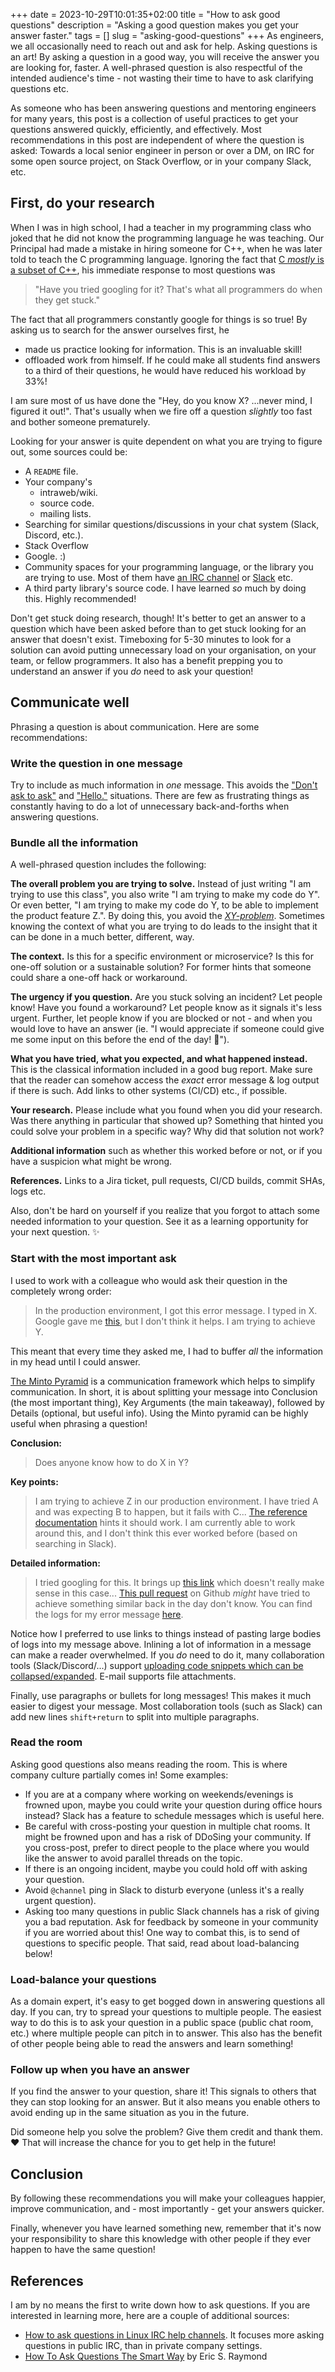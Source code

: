 +++ 
date = 2023-10-29T10:01:35+02:00
title = "How to ask good questions"
description = "Asking a good question makes you get your answer faster."
tags = []
slug = "asking-good-questions"
+++
As engineers, we all occasionally need to reach out and ask for help. Asking
questions is an art! By asking a question in a good way, you will receive the
answer you are looking for, faster. A well-phrased question is also respectful
of the intended audience's time - not wasting their time to have to ask
clarifying questions etc.

As someone who has been answering questions and mentoring engineers for many
years, this post is a collection of useful practices to get your questions
answered quickly, efficiently, and effectively. Most recommendations in this
post are independent of where the question is asked: Towards a local senior
engineer in person or over a DM, on IRC for some open source project, on Stack
Overflow, or in your company Slack, etc.

## First, do your research

When I was in high school, I had a teacher in my programming class who joked
that he did not know the programming language he was teaching. Our Principal
had made a mistake in hiring someone for C++, when he was later told to teach
the C programming language. Ignoring the fact that [C _mostly_ is a subset of
C++][c-c++], his immediate response to most questions was

> "Have you tried googling for it? That's what all programmers do when they get
> stuck."

The fact that all programmers constantly google for things is so true! By
asking us to search for the answer ourselves first, he

 * made us practice looking for information. This is an invaluable skill!
 * offloaded work from himself. If he could make all students find answers to a
   third of their questions, he would have reduced his workload by 33%!

I am sure most of us have done the "Hey, do you know X? ...never mind, I
figured it out!". That's usually when we fire off a question _slightly_ too
fast and bother someone prematurely.

[c-c++]: https://isocpp.org/wiki/faq/c#is-c-a-subset

Looking for your answer is quite dependent on what you are trying to figure
out, some sources could be:

 * A `README` file.
 * Your company's
   * intraweb/wiki.
   * source code.
   * mailing lists.
 * Searching for similar questions/discussions in your chat system (Slack,
   Discord, etc.).
 * Stack Overflow
 * Google. :)
 * Community spaces for your programming language, or the library you are
   trying to use. Most of them have [an IRC channel][cassandra-irc] or
   [Slack][gopher-slack] etc.
 * A third party library's source code. I have learned _so_ much by doing this.
   Highly recommended!

[gopher-slack]: https://invite.slack.golangbridge.org/
[cassandra-irc]: https://cwiki.apache.org/confluence/display/CASSANDRA2/IRC

Don't get stuck doing research, though! It's better to get an answer to a
question which have been asked before than to get stuck looking for an answer
that doesn't exist. Timeboxing for 5-30 minutes to look for a solution can
avoid putting unnecessary load on your organisation, on your team, or fellow
programmers. It also has a benefit prepping you to understand an answer if you
_do_ need to ask your question!

## Communicate well

Phrasing a question is about communication. Here are some recommendations:

### Write the question in one message

Try to include as much information in _one_ message. This avoids the ["Don't
ask to ask"][dont-ask-to-ask] and ["Hello."][nohello] situations.  There are
few as frustrating things as constantly having to do a lot of unnecessary
back-and-forths when answering questions.

[dont-ask-to-ask]: https://dontasktoask.com
[nohello]: https://nohello.net

### Bundle all the information

A well-phrased question includes the following:

**The overall problem you are trying to solve.** Instead of just writing "I am
trying to use this class", you also write "I am trying to make my code do Y".
Or even better, "I am trying to make my code do Y, to be able to implement the
product feature Z.". By doing this, you avoid the [_XY-problem_][xy-problem].
Sometimes knowing the context of what you are trying to do leads to the insight
that it can be done in a much better, different, way.

**The context.** Is this for a specific environment or microservice? Is this
for one-off solution or a sustainable solution? For former hints that someone
could share a one-off hack or workaround.

**The urgency if you question.** Are you stuck solving an incident? Let people
know! Have you found a workaround? Let people know as it signals it's less
urgent. Further, let people know if you are blocked or not - and when you would
love to have an answer (ie. "I would appreciate if someone could give me some
input on this before the end of the day! 🙏").

**What you have tried, what you expected, and what happened instead.** This is
the classical information included in a good bug report. Make sure that the
reader can somehow access the _exact_ error message & log output if there is
such. Add links to other systems (CI/CD) etc., if possible.

**Your research.** Please include what you found when you did your research.
Was there anything in particular that showed up? Something that hinted you
could solve your problem in a specific way? Why did that solution not work?

**Additional information** such as whether this worked before or not, or if you
have a suspicion what might be wrong.

**References.** Links to a Jira ticket, pull requests, CI/CD builds, commit
SHAs, logs etc.

Also, don't be hard on yourself if you realize that you forgot to attach some
needed information to your question. See it as a learning opportunity for your
next question. ✨

[xy-problem]: https://xyproblem.info

### Start with the most important ask

I used to work with a colleague who would ask their question in the completely
wrong order:

> In the production environment, I got this error message. I typed in X. Google
> gave me [this][placeholder-link], but I don't think it helps. I am trying to
> achieve Y.

This meant that every time they asked me, I had to buffer _all_ the information
in my head until I could answer.

[The Minto Pyramid][minto] is a communication framework which helps to simplify
communication. In short, it is about splitting your message into Conclusion
(the most important thing), Key Arguments (the main takeaway), followed by
Details (optional, but useful info). Using the Minto pyramid can be highly
useful when phrasing a question!

**Conclusion:**

> Does anyone know how to do X in Y?

**Key points:**

> I am trying to achieve Z in our production environment. I have tried A and
> was expecting B to happen, but it fails with C... [The reference
> documentation][placeholder-link] hints it should work. I am currently able to
> work around this, and I don't think this ever worked before (based on searching
> in Slack).

**Detailed information:**

> I tried googling for this. It brings up [this link][placeholder-link] which
> doesn't really make sense in this case... [This pull request][placeholder-link]
> on Github _might_ have tried to achieve something similar back in the day don't
> know. You can find the logs for my error message [here][placeholder-link].

Notice how I preferred to use links to things instead of pasting large bodies
of logs into my message above. Inlining a lot of information in a message can
make a reader overwhelmed. If you _do_ need to do it, many collaboration tools
(Slack/Discord/...) support [uploading code snippets which can be
collapsed/expanded][slack-snippet].  E-mail supports file attachments.

[minto]: https://untools.co/minto-pyramid
[slack-snippet]: https://slack.com/intl/en-se/slack-tips/share-code-snippets

Finally, use paragraphs or bullets for long messages! This makes it much easier
to digest your message. Most collaboration tools (such as Slack) can add new
lines `shift+return` to split into multiple paragraphs.

### Read the room

Asking good questions also means reading the room. This is where company
culture partially comes in! Some examples:

 * If you are at a company where working on weekends/evenings is frowned upon,
   maybe you could write your question during office hours instead? Slack has a
   feature to schedule messages which is useful here.
 * Be careful with cross-posting your question in multiple chat rooms. It might
   be frowned upon and has a risk of DDoSing your community. If you cross-post,
   prefer to direct people to the place where you would like the answer to
   avoid parallel threads on the topic.
 * If there is an ongoing incident, maybe you could hold off with asking your
   question.
 * Avoid `@channel` ping in Slack to disturb everyone (unless it's a really
   urgent question).
 * Asking too many questions in public Slack channels has a risk of giving you
   a bad reputation. Ask for feedback by someone in your community if you are
   worried about this! One way to combat this, is to send of questions to
   specific people. That said, read about load-balancing below!

### Load-balance your questions

As a domain expert, it's easy to get bogged down in answering questions all
day. If you can, try to spread your questions to multiple people. The easiest
way to do this is to ask your question in a public space (public chat room,
etc.) where multiple people can pitch in to answer. This also has the benefit
of other people being able to read the answers and learn something!

### Follow up when you have an answer

If you find the answer to your question, share it! This signals to others that
they can stop looking for an answer. But it also means you enable others to
avoid ending up in the same situation as you in the future.

Did someone help you solve the problem? Give them credit and thank them. ❤️ That
will increase the chance for you to get help in the future!

## Conclusion

By following these recommendations you will make your colleagues happier,
improve communication, and - most importantly - get your answers quicker.

Finally, whenever you have learned something new, remember that it's now your
responsibility to share this knowledge with other people if they ever happen to
have the same question!

## References

I am by no means the first to write down how to ask questions. If you are
interested in learning more, here are a couple of additional sources:

 * [How to ask questions in Linux IRC help channels][linux-questions]. It
   focuses more asking questions in public IRC, than in private company
   settings.
 * [How To Ask Questions The Smart Way][questions-the-smart-way] by Eric S.
   Raymond

[questions-the-smart-way]: http://www.catb.org/~esr/faqs/smart-questions.html
[linux-questions]: http://www.sabi.co.uk/Notes/linuxHelpAsk.html

[placeholder-link]: https://example.com/
